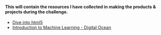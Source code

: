 #### This will contain the resources I have collected in making the products & projects during the challenge.

* [Dive into html5](http://diveintohtml5.info/)
* [Introduction to Machine Learning - Digital Ocean](https://www.digitalocean.com/community/tutorials/an-introduction-to-machine-learning)
